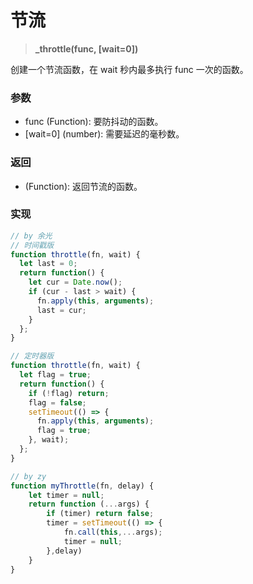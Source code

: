 # 节流

> <b> _throttle(func, [wait=0])</b>

创建一个节流函数，在 wait 秒内最多执行 func 一次的函数。

### 参数

* func (Function): 要防抖动的函数。
* [wait=0] (number): 需要延迟的毫秒数。
  
### 返回

* (Function): 返回节流的函数。

### 实现

```js
// by 余光
// 时间戳版
function throttle(fn, wait) {
  let last = 0;
  return function() {
    let cur = Date.now();
    if (cur - last > wait) {
      fn.apply(this, arguments);
      last = cur;
    }
  };
}

// 定时器版
function throttle(fn, wait) {
  let flag = true;
  return function() {
    if (!flag) return;
    flag = false;
    setTimeout(() => {
      fn.apply(this, arguments);
      flag = true;
    }, wait);
  };
}

// by zy
function myThrottle(fn, delay) {
    let timer = null;
    return function (...args) {
        if (timer) return false;
        timer = setTimeout(() => {
            fn.call(this,...args);
            timer = null;
        },delay)
    }
}
```
